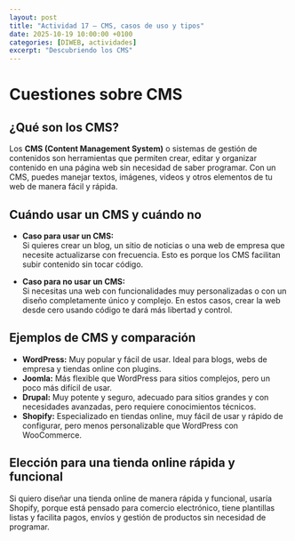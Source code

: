 ```yaml
---
layout: post
title: "Actividad 17 — CMS, casos de uso y tipos"
date: 2025-10-19 10:00:00 +0100
categories: [DIWEB, actividades]
excerpt: "Descubriendo los CMS"
---
```


# Cuestiones sobre CMS

## ¿Qué son los CMS?

Los **CMS (Content Management System)** o sistemas de gestión de contenidos son herramientas que permiten crear, editar y organizar contenido en una página web sin necesidad de saber programar. Con un CMS, puedes manejar textos, imágenes, videos y otros elementos de tu web de manera fácil y rápida.

## Cuándo usar un CMS y cuándo no

- **Caso para usar un CMS:**  
  Si quieres crear un blog, un sitio de noticias o una web de empresa que necesite actualizarse con frecuencia. Esto es porque los CMS facilitan subir contenido sin tocar código.

- **Caso para no usar un CMS:**  
  Si necesitas una web con funcionalidades muy personalizadas o con un diseño completamente único y complejo. En estos casos, crear la web desde cero usando código te dará más libertad y control.

## Ejemplos de CMS y comparación

- **WordPress:** Muy popular y fácil de usar. Ideal para blogs, webs de empresa y tiendas online con plugins.  
- **Joomla:** Más flexible que WordPress para sitios complejos, pero un poco más difícil de usar.  
- **Drupal:** Muy potente y seguro, adecuado para sitios grandes y con necesidades avanzadas, pero requiere conocimientos técnicos.  
- **Shopify:** Especializado en tiendas online, muy fácil de usar y rápido de configurar, pero menos personalizable que WordPress con WooCommerce.  

## Elección para una tienda online rápida y funcional

Si quiero diseñar una tienda online de manera rápida y funcional, usaría Shopify, porque está pensado para comercio electrónico, tiene plantillas listas y facilita pagos, envíos y gestión de productos sin necesidad de programar.
